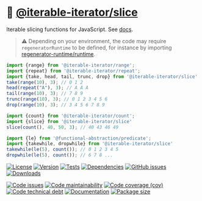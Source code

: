 :hocho: [@iterable-iterator/slice](https://iterable-iterator.github.io/slice)
==

Iterable slicing functions for JavaScript.
See [docs](https://iterable-iterator.github.io/slice/index.html).

> :warning: Depending on your environment, the code may require
> `regeneratorRuntime` to be defined, for instance by importing
> [regenerator-runtime/runtime](https://www.npmjs.com/package/regenerator-runtime).

```js
import {range} from '@iterable-iterator/range';
import {repeat} from '@iterable-iterator/repeat';
import {take, head, tail, trunc, drop} from '@iterable-iterator/slice'
take(range(10), 3); // 0 1 2
head(repeat("A"), 3); // A A A
tail(range(10), 3); // 7 8 9
trunc(range(10), 3); // 0 1 2 3 4 5 6
drop(range(10), 3); // 3 4 5 6 7 8 9

import {count} from '@iterable-iterator/count';
import {slice} from '@iterable-iterator/slice'
slice(count(), 40, 50, 3); // 40 43 46 49

import {le} from '@functional-abstraction/predicate';
import {takewhile, dropwhile} from '@iterable-iterator/slice'
takewhile(le(5), count()); // 0 1 2 3 4 5
dropwhile(le(5), count()); // 6 7 8 ...
```

[![License](https://img.shields.io/github/license/iterable-iterator/slice.svg)](https://raw.githubusercontent.com/iterable-iterator/slice/main/LICENSE)
[![Version](https://img.shields.io/npm/v/@iterable-iterator/slice.svg)](https://www.npmjs.org/package/@iterable-iterator/slice)
[![Tests](https://img.shields.io/github/workflow/status/iterable-iterator/slice/ci:test?event=push&label=tests)](https://github.com/iterable-iterator/slice/actions/workflows/ci:test.yml?query=branch:main)
[![Dependencies](https://img.shields.io/librariesio/github/iterable-iterator/slice.svg)](https://github.com/iterable-iterator/slice/network/dependencies)
[![GitHub issues](https://img.shields.io/github/issues/iterable-iterator/slice.svg)](https://github.com/iterable-iterator/slice/issues)
[![Downloads](https://img.shields.io/npm/dm/@iterable-iterator/slice.svg)](https://www.npmjs.org/package/@iterable-iterator/slice)

[![Code issues](https://img.shields.io/codeclimate/issues/iterable-iterator/slice.svg)](https://codeclimate.com/github/iterable-iterator/slice/issues)
[![Code maintainability](https://img.shields.io/codeclimate/maintainability/iterable-iterator/slice.svg)](https://codeclimate.com/github/iterable-iterator/slice/trends/churn)
[![Code coverage (cov)](https://img.shields.io/codecov/c/gh/iterable-iterator/slice/main.svg)](https://codecov.io/gh/iterable-iterator/slice)
[![Code technical debt](https://img.shields.io/codeclimate/tech-debt/iterable-iterator/slice.svg)](https://codeclimate.com/github/iterable-iterator/slice/trends/technical_debt)
[![Documentation](https://iterable-iterator.github.io/slice/badge.svg)](https://iterable-iterator.github.io/slice/source.html)
[![Package size](https://img.shields.io/bundlephobia/minzip/@iterable-iterator/slice)](https://bundlephobia.com/result?p=@iterable-iterator/slice)
